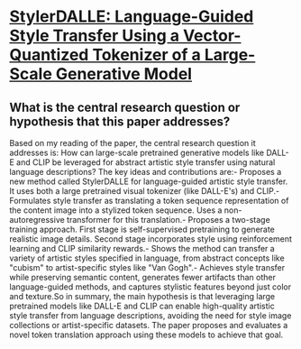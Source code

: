 # [StylerDALLE: Language-Guided Style Transfer Using a Vector-Quantized   Tokenizer of a Large-Scale Generative Model](https://arxiv.org/abs/2303.09268)

## What is the central research question or hypothesis that this paper addresses?

Based on my reading of the paper, the central research question it addresses is: How can large-scale pretrained generative models like DALL-E and CLIP be leveraged for abstract artistic style transfer using natural language descriptions? The key ideas and contributions are:- Proposes a new method called StylerDALLE for language-guided artistic style transfer. It uses both a large pretrained visual tokenizer (like DALL-E's) and CLIP.- Formulates style transfer as translating a token sequence representation of the content image into a stylized token sequence. Uses a non-autoregressive transformer for this translation.- Proposes a two-stage training approach. First stage is self-supervised pretraining to generate realistic image details. Second stage incorporates style using reinforcement learning and CLIP similarity rewards.- Shows the method can transfer a variety of artistic styles specified in language, from abstract concepts like "cubism" to artist-specific styles like "Van Gogh".- Achieves style transfer while preserving semantic content, generates fewer artifacts than other language-guided methods, and captures stylistic features beyond just color and texture.So in summary, the main hypothesis is that leveraging large pretrained models like DALL-E and CLIP can enable high-quality artistic style transfer from language descriptions, avoiding the need for style image collections or artist-specific datasets. The paper proposes and evaluates a novel token translation approach using these models to achieve that goal.
